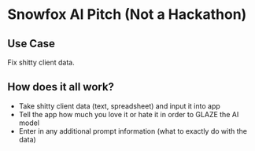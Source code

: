 # Snowfox AI Pitch (Not a Hackathon)

## Use Case
Fix shitty client data.

## How does it all work?
- Take shitty client data (text, spreadsheet) and input it into app
- Tell the app how much you love it or hate it in order to GLAZE the AI model
- Enter in any additional prompt information (what to exactly do with the data)